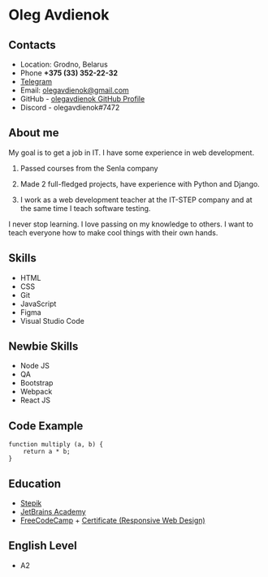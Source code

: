 # Oleg Avdienok

## Contacts

- Location: Grodno, Belarus
- Phone **+375 (33) 352-22-32**
- [Telegram](https://t.me/tsugera)
- Email: <olegavdienok@gmail.com>
- GitHub - [olegavdienok GitHub Profile](https://github.com/olegavdienok)
- Discord - olegavdienok#7472

## About me

My goal is to get a job in IT. I have some experience in web development.

1. Passed courses from the Senla company

2. Made 2 full-fledged projects, have experience with Python and Django.
3. I work as a web development teacher at the IT-STEP company and at the same time I teach software testing.

I never stop learning. I love passing on my knowledge to others. I want to teach everyone how to make cool things with their own hands.

## Skills

- HTML
- CSS
- Git
- JavaScript
- Figma
- Visual Studio Code

## Newbie Skills

- Node JS
- QA
- Bootstrap
- Webpack
- React JS

## Code Example

    function multiply (a, b) {
        return a * b;
    }

## Education

- [Stepik](https://stepik.org)
- [JetBrains Academy](https://hyperskill.org)
- [FreeCodeCamp](https://www.freecodecamp.org/) + [Certificate (Responsive Web Design)](https://www.freecodecamp.org/certification/rcc/responsive-web-design)

## English Level

- A2
